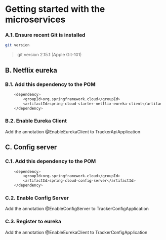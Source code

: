 # Getting started with the microservices

### A.1. Ensure recent Git is installed
``` bash
git version
```
> git version 2.15.1 (Apple Git-101)   

## B. Netflix eureka

### B.1. Add this dependency to the POM

``` bash
    <dependency>
        <groupId>org.springframework.cloud</groupId>
        <artifactId>spring-cloud-starter-netflix-eureka-client</artifactId>
    </dependency>
```

### B.2. Enable Eureka Client 

Add the annotation @EnableEurekaClient to TrackerApiApplication

## C. Config server

### C.1. Add this dependency to the POM

``` bash
    <dependency>
        <groupId>org.springframework.cloud</groupId>
        <artifactId>spring-cloud-config-server</artifactId>
    </dependency>
```

### C.2. Enable Config Server 

Add the annotation @EnableConfigServer to TrackerConfigApplication

### C.3. Register to eureka

Add the annotation @EnableEurekaClient to TrackerConfigApplication
